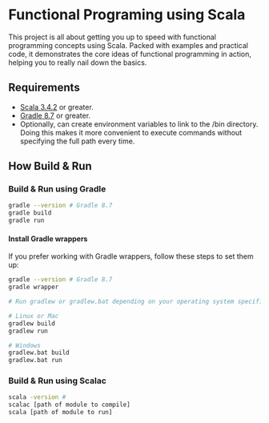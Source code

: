 # Functional Programing using Scala

This project is all about getting you up to speed with functional programming concepts using Scala. 
Packed with examples and practical code, it demonstrates the core ideas of functional programming in action,
helping you to really nail down the basics.

## Requirements

- [Scala 3.4.2](https://www.scala-lang.org/download/all.html) or greater.
- [Gradle 8.7](https://gradle.org/releases) or greater.
- Optionally, can create environment variables to link to the /bin directory.
Doing this makes it more convenient to execute commands without specifying the full path every time.

## How Build & Run

### Build & Run using Gradle

```sh
gradle --version # Gradle 8.7
gradle build
gradle run
```

#### Install Gradle wrappers

If you prefer working with Gradle wrappers, follow these steps to set them up:

```sh
gradle --version # Gradle 8.7
gradle wrapper

# Run gradlew or gradlew.bat depending on your operating system specifications.

# Linux or Mac
gradlew build
gradlew run

# Windows
gradlew.bat build
gradlew.bat run
```

### Build & Run using Scalac

```sh
scala -version #
scalac [path of module to compile]
scala [path of module to run]
```
